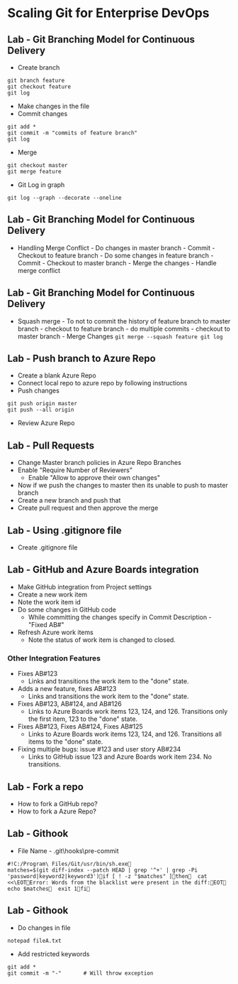 # Scaling Git for Enterprise DevOps
## Lab - Git Branching Model for Continuous Delivery
- Create branch
```
git branch feature
git checkout feature
git log
```

- Make changes in the file
- Commit changes
```
git add *
git commit -m "commits of feature branch"
git log
```

- Merge
```
git checkout master
git merge feature
```

- Git Log in graph
```
git log --graph --decorate --oneline
```

## Lab - Git Branching Model for Continuous Delivery
- Handling Merge Conflict
		- Do changes in master branch
		- Commit
		- Checkout to feature branch
		- Do some changes in feature branch
		- Commit
		- Checkout to master branch
		- Merge the changes
		- Handle merge conflict

## Lab - Git Branching Model for Continuous Delivery
- Squash merge
		- To not to commit the history of feature branch to master branch
		- checkout to feature branch
		- do multiple commits
		- checkout to master branch
		- Merge Changes
		```
		git merge --squash feature
		git log
		```

## Lab - Push branch to Azure Repo
- Create a blank Azure Repo
- Connect local repo to azure repo by following instructions
- Push changes
```
git push origin master
git push --all origin
```
- Review Azure Repo

## Lab - Pull Requests
- Change Master branch policies in Azure Repo Branches
- Enable "Require Number of Reviewers"
	- Enable "Allow to approve their own changes"
- Now if we push the changes to master then its unable to push to master branch
- Create a new branch and push that
- Create pull request and then approve the merge

## Lab - Using .gitignore file
- Create .gitignore file

## Lab - GitHub and Azure Boards integration
- Make GitHub integration from Project settings
- Create a new work item
- Note the work item id
- Do some changes in GitHub code
	- While committing the changes specify in Commit Description - "Fixed AB#<WorkItemID>"
- Refresh Azure work items
	- Note the status of work item is changed to closed.

### Other Integration Features
- Fixes AB#123
	- Links and transitions the work item to the "done" state.
- Adds a new feature, fixes AB#123
	- Links and transitions the work item to the "done" state.
- Fixes AB#123, AB#124, and AB#126
	- Links to Azure Boards work items 123, 124, and 126. Transitions only the first item, 123 to the "done" state.
- Fixes AB#123, Fixes AB#124, Fixes AB#125
	- Links to Azure Boards work items 123, 124, and 126. Transitions all items to the "done" state.
- Fixing multiple bugs: issue #123 and user story AB#234
	- Links to GitHub issue 123 and Azure Boards work item 234. No transitions.


## Lab - Fork a repo
- How to fork a GitHub repo?
- How to fork a Azure Repo?

## Lab - Githook
- File Name - .git\hooks\pre-commit

```
#!C:/Program\ Files/Git/usr/bin/sh.exe
matches=$(git diff-index --patch HEAD | grep '^+' | grep -Pi 'password|keyword2|keyword3')if [ ! -z "$matches" ]then  cat <<\EOTError: Words from the blacklist were present in the diff:EOT  echo $matches  exit 1fi
```

## Lab - Githook
- Do changes in file
```
notepad fileA.txt
```

- Add restricted keywords
```
git add *
git commit -m "-"		# Will throw exception
```

